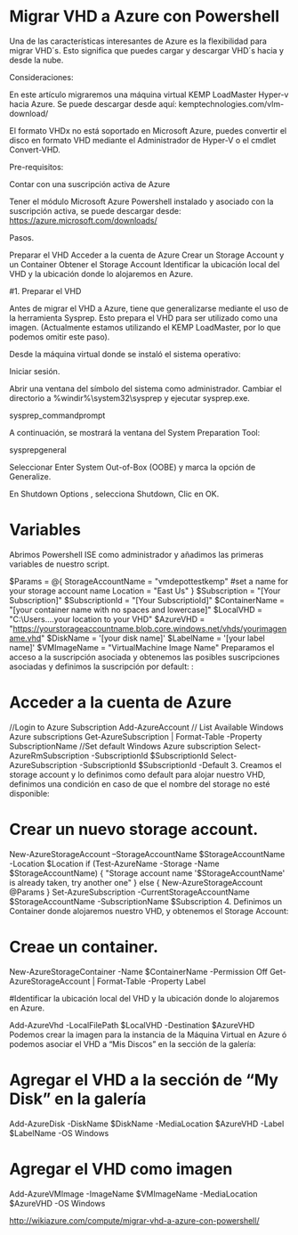 
# Migrar VHD a Azure con Powershell


Una de las características interesantes de Azure es la flexibilidad para migrar VHD´s. Esto significa que puedes cargar y descargar VHD´s hacia y desde la nube.

Consideraciones:

En este artículo migraremos una máquina virtual KEMP LoadMaster Hyper-v hacia Azure. Se puede descargar desde aquí: kemptechnologies.com/vlm-download/

El formato VHDx no está soportado en Microsoft Azure, puedes convertir el disco en formato VHD mediante el Administrador de Hyper-V o el cmdlet Convert-VHD.

Pre-requisitos:

Contar con una suscripción activa de Azure

Tener el módulo Microsoft Azure Powershell instalado y asociado con la suscripción activa, se puede descargar desde: https://azure.microsoft.com/downloads/

Pasos.

Preparar el VHD
Acceder a la cuenta de Azure
Crear un Storage Account y un Container
Obtener el Storage Account
Identificar la ubicación local del VHD y la ubicación donde lo alojaremos en Azure.


#1. Preparar el VHD

Antes de migrar el VHD a Azure, tiene que generalizarse mediante el uso de la herramienta Sysprep. Esto prepara el VHD para ser utilizado como una imagen. (Actualmente estamos utilizando el KEMP LoadMaster, por lo que podemos omitir este paso).

Desde la máquina virtual donde se instaló el sistema operativo:

Iniciar sesión.

Abrir una ventana del símbolo del sistema como administrador. Cambiar el directorio a %windir%\system32\sysprep y ejecutar sysprep.exe.

sysprep_commandprompt

A continuación, se mostrará la ventana del System Preparation Tool:

sysprepgeneral

Seleccionar Enter System Out-of-Box (OOBE) y marca la opción de Generalize.

En Shutdown Options , selecciona Shutdown, Clic en OK.

# Variables 

Abrimos Powershell ISE como administrador y añadimos las primeras variables de nuestro script.


$Params = @{
 StorageAccountName = "vmdepottestkemp" #set a name for your storage account name
 Location = "East Us"
 }
$Subscription = "[Your Subscription]"
$SubscriptionId = "[Your SubscriptioId]"
$ContainerName = "[your container name with no spaces and lowercase]"
$LocalVHD = "C:\Users\....your location to your VHD"
$AzureVHD = "https://yourstorageaccountname.blob.core.windows.net/vhds/yourimagename.vhd"
$DiskName = '[your disk name]'
$LabelName = '[your label name]'
$VMImageName = "VirtualMachine Image Name"
Preparamos el acceso a la suscripción asociada y obtenemos las posibles suscripciones asociadas y definimos la suscripción por default: :


# Acceder a la cuenta de Azure

//Login to Azure Subscription
Add-AzureAccount
// List Available Windows Azure subscriptions
Get-AzureSubscription | Format-Table -Property SubscriptionName
//Set default Windows Azure subscription 
Select-AzureRmSubscription -SubscriptionId $SubscriptionId
Select-AzureSubscription -SubscriptionId $SubscriptionId -Default
3. Creamos el storage account y lo definimos como default para alojar nuestro VHD, definimos una condición en caso de que el nombre del storage no esté disponible:

# Crear un nuevo storage account.
New-AzureStorageAccount –StorageAccountName $StorageAccountName -Location $Location
if (Test-AzureName -Storage -Name $StorageAccountName) {
 "Storage account name '$StorageAccountName' is already taken, try another one"
} else {
 New-AzureStorageAccount @Params
}
Set-AzureSubscription -CurrentStorageAccountName $StorageAccountName -SubscriptionName $Subscription
4. Definimos un Container  donde alojaremos nuestro VHD, y obtenemos el Storage Account:

# Creae un container.
New-AzureStorageContainer -Name $ContainerName -Permission Off
Get-AzureStorageAccount | Format-Table -Property Label

#Identificar la ubicación local del VHD y la ubicación donde lo alojaremos en Azure.

Add-AzureVhd -LocalFilePath $LocalVHD -Destination $AzureVHD
Podemos crear la imagen para la instancia de la Máquina Virtual en Azure ó podemos asociar el VHD a “Mis Discos” en la sección de la galería:

# Agregar el VHD a la sección de  “My Disk” en la galería

Add-AzureDisk -DiskName $DiskName -MediaLocation $AzureVHD -Label $LabelName -OS Windows

# Agregar el VHD como imagen 
Add-AzureVMImage -ImageName $VMImageName -MediaLocation $AzureVHD -OS Windows

 http://wikiazure.com/compute/migrar-vhd-a-azure-con-powershell/
